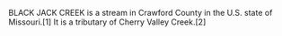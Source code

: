 BLACK JACK CREEK is a stream in Crawford County in the U.S. state of Missouri.[1] It is a tributary of Cherry Valley Creek.[2]
